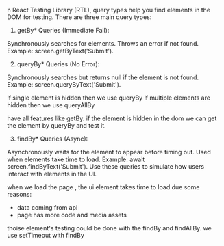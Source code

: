 n React Testing Library (RTL), query types help you find elements in the DOM for testing. There are three main query types:

1. getBy* Queries (Immediate Fail):

Synchronously searches for elements. Throws an error if not found.
Example: screen.getByText('Submit').

2. queryBy* Queries (No Error):

Synchronously searches but returns null if the element is not found.
Example: screen.queryByText('Submit').

if single element is hidden then we use queryBy
if multiple elements are hidden then we use queryAllBy

have all features like getBy. 
if the element is hidden in the dom we can get the element by queryBy and test it.

3. findBy* Queries (Async):

Asynchronously waits for the element to appear before timing out. Used when elements take time to load.
Example: await screen.findByText('Submit').
Use these queries to simulate how users interact with elements in the UI.

when we load the page , the ui element takes time to load due some reasons:
- data coming from api
- page has more code and media assets

thoise element's testing could be done with the findBy and findAllBy.
we use setTimeout with findBy
